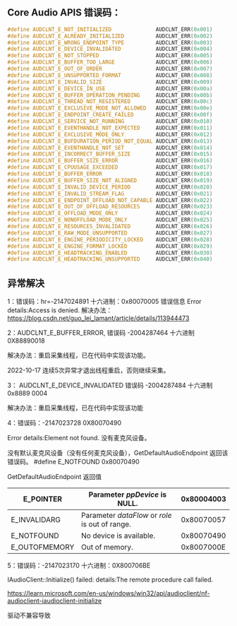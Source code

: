 ## Core Audio APIS 错误码：

```c++
#define AUDCLNT_E_NOT_INITIALIZED              AUDCLNT_ERR(0x001)              -2004287487        0x88890001
#define AUDCLNT_E_ALREADY_INITIALIZED          AUDCLNT_ERR(0x002)              -2004287486        0x88890002
#define AUDCLNT_E_WRONG_ENDPOINT_TYPE          AUDCLNT_ERR(0x003)              -2004287485        0x88890003
#define AUDCLNT_E_DEVICE_INVALIDATED           AUDCLNT_ERR(0x004)              -2004287484        0x88890004
#define AUDCLNT_E_NOT_STOPPED                  AUDCLNT_ERR(0x005)              -2004287483        0x88890005
#define AUDCLNT_E_BUFFER_TOO_LARGE             AUDCLNT_ERR(0x006)              -2004287482        0x88890006
#define AUDCLNT_E_OUT_OF_ORDER                 AUDCLNT_ERR(0x007)              -2004287481        0x88890007
#define AUDCLNT_E_UNSUPPORTED_FORMAT           AUDCLNT_ERR(0x008)              -2004287480        0x88890008
#define AUDCLNT_E_INVALID_SIZE                 AUDCLNT_ERR(0x009)              -2004287479        0x88890009
#define AUDCLNT_E_DEVICE_IN_USE                AUDCLNT_ERR(0x00a)              -2004287478        0x8889000a
#define AUDCLNT_E_BUFFER_OPERATION_PENDING     AUDCLNT_ERR(0x00b)              -2004287477        0x8889000b
#define AUDCLNT_E_THREAD_NOT_REGISTERED        AUDCLNT_ERR(0x00c)              -2004287476        0x8889000c
#define AUDCLNT_E_EXCLUSIVE_MODE_NOT_ALLOWED   AUDCLNT_ERR(0x00e)              -2004287474        0x8889000e
#define AUDCLNT_E_ENDPOINT_CREATE_FAILED       AUDCLNT_ERR(0x00f)              -2004287473        0x8889000f
#define AUDCLNT_E_SERVICE_NOT_RUNNING          AUDCLNT_ERR(0x010)              -2004287472        0x88890010
#define AUDCLNT_E_EVENTHANDLE_NOT_EXPECTED     AUDCLNT_ERR(0x011)              -2004287471        0x88890011
#define AUDCLNT_E_EXCLUSIVE_MODE_ONLY          AUDCLNT_ERR(0x012)              -2004287470        0x88890012
#define AUDCLNT_E_BUFDURATION_PERIOD_NOT_EQUAL AUDCLNT_ERR(0x013)              -2004287469        0x88890013
#define AUDCLNT_E_EVENTHANDLE_NOT_SET          AUDCLNT_ERR(0x014)              -2004287468        0x88890014
#define AUDCLNT_E_INCORRECT_BUFFER_SIZE        AUDCLNT_ERR(0x015)              -2004287467        0x88890015
#define AUDCLNT_E_BUFFER_SIZE_ERROR            AUDCLNT_ERR(0x016)              -2004287466        0x88890016
#define AUDCLNT_E_CPUUSAGE_EXCEEDED            AUDCLNT_ERR(0x017)              -2004287465        0x88890017
#define AUDCLNT_E_BUFFER_ERROR                 AUDCLNT_ERR(0x018)              -2004287464        0x88890018
#define AUDCLNT_E_BUFFER_SIZE_NOT_ALIGNED      AUDCLNT_ERR(0x019)              -2004287463        0x88890019
#define AUDCLNT_E_INVALID_DEVICE_PERIOD        AUDCLNT_ERR(0x020)              -2004287456        0x88890020
#define AUDCLNT_E_INVALID_STREAM_FLAG          AUDCLNT_ERR(0x021)              -2004287455        0x88890021
#define AUDCLNT_E_ENDPOINT_OFFLOAD_NOT_CAPABLE AUDCLNT_ERR(0x022)              -2004287454        0x88890022
#define AUDCLNT_E_OUT_OF_OFFLOAD_RESOURCES     AUDCLNT_ERR(0x023)              -2004287453        0x88890023
#define AUDCLNT_E_OFFLOAD_MODE_ONLY            AUDCLNT_ERR(0x024)              -2004287452        0x88890024
#define AUDCLNT_E_NONOFFLOAD_MODE_ONLY         AUDCLNT_ERR(0x025)              -2004287451        0x88890025
#define AUDCLNT_E_RESOURCES_INVALIDATED        AUDCLNT_ERR(0x026)              -2004287450        0x88890026
#define AUDCLNT_E_RAW_MODE_UNSUPPORTED         AUDCLNT_ERR(0x027)              -2004287449        0x88890027
#define AUDCLNT_E_ENGINE_PERIODICITY_LOCKED    AUDCLNT_ERR(0x028)              -2004287448        0x88890028
#define AUDCLNT_E_ENGINE_FORMAT_LOCKED         AUDCLNT_ERR(0x029)              -2004287447        0x88890029
#define AUDCLNT_E_HEADTRACKING_ENABLED         AUDCLNT_ERR(0x030)              -2004287440        0x88890030
#define AUDCLNT_E_HEADTRACKING_UNSUPPORTED     AUDCLNT_ERR(0x040)              -2004287424        0x88890040
```



## 异常解决

1：错误码：hr=-2147024891       十六进制：0x80070005 
错误信息 Error details:Access is denied.
解决办法：https://blog.csdn.net/guo_lei_lamant/article/details/113944473



2：AUDCLNT_E_BUFFER_ERROR,  错误码 -2004287464        十六进制 0X88890018

解决办法：重启采集线程，已在代码中实现该功能。

2022-10-17 连续5次异常才退出线程重启，否则继续采集。



3： AUDCLNT_E_DEVICE_INVALIDATED  错误码 -2004287484   十六进制  0x8889 0004

解决办法：重启采集线程，已在代码中实现该功能



4：错误码：-2147023728        0X80070490

Error details:Element not found. 没有麦克风设备。

没有默认麦克风设备（没有任何麦克风设备），GetDefaultAudioEndpoint 返回该错误码。 #define E_NOTFOUND 0x80070490

GetDefaultAudioEndpoint 返回值

| E_POINTER     | Parameter *ppDevice* is **NULL**.               | 0x80004003 |
| ------------- | ----------------------------------------------- | ---------- |
| E_INVALIDARG  | Parameter *dataFlow* or *role* is out of range. | 0x80070057 |
| E_NOTFOUND    | No device is available.                         | 0x80070490 |
| E_OUTOFMEMORY | Out of memory.                                  | 0x8007000E |

5：错误码：-2147023170         十六进制：0X800706BE

IAudioClient::Initialize() failed:   details:The remote procedure call failed. 

https://learn.microsoft.com/en-us/windows/win32/api/audioclient/nf-audioclient-iaudioclient-initialize

驱动不兼容导致